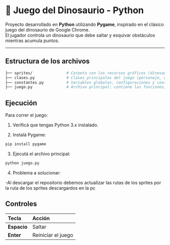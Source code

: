 
# 🦖 Juego del Dinosaurio - Python 

Proyecto desarrollado en **Python** utilizando **Pygame**, inspirado en el clásico juego del dinosaurio de Google Chrome.  
El jugador controla un dinosaurio que debe saltar y esquivar obstáculos mientras acumula puntos.

---

## Estructura de los archivos

```bash
├── sprites/               # Carpeta con los recursos gráficos (dinosaurio, cactus, etc.)
├── clases.py              # Clases principales del juego (personaje, obstáculos, superficie, etc.)
├── constantes.py          # Variables globales, configuraciones y constantes del juego
├── juego.py               # Archivo principal: contiene las funciones, el bucle del juego y el main()
```
## Ejecución

Para correr el juego:

1. Verificá que tengas Python 3.x instalado.

2. Instalá Pygame:
```bash
pip install pygame
```
3. Ejecutá el archivo principal:
```bash
python juego.py
```
4. Problema a solucionar:

-Al descargar el repositorio debemos actualizar las rutas de los sprites por la ruta de los sprites descargardos en la pc
   
## Controles
| Tecla       | Acción             |
| :---------- | :----------------- |
| **Espacio** | Saltar             |
| **Enter**   | Reiniciar el juego |

